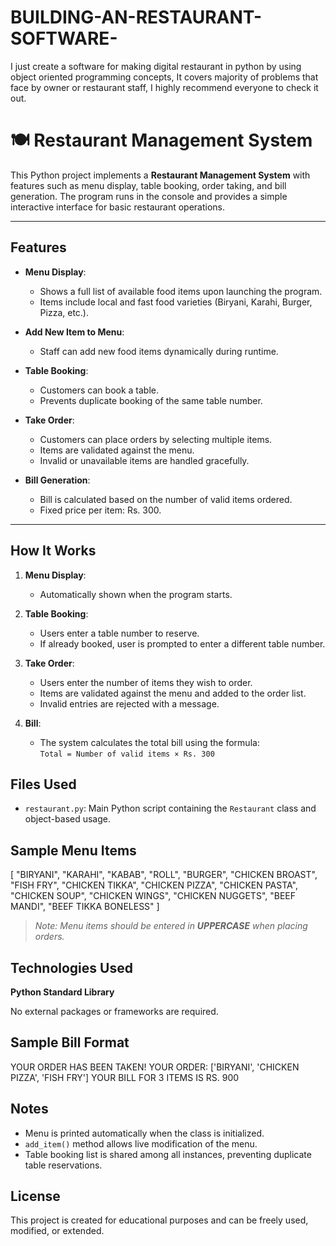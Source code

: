 # BUILDING-AN-RESTAURANT-SOFTWARE-
I just create a software for making digital restaurant in python by using object oriented programming concepts, It covers majority of problems that face by owner or restaurant staff, I highly recommend everyone to check it out. 

# 🍽️ Restaurant Management System

This Python project implements a **Restaurant Management System** with features such as menu display, table booking, order taking, and bill generation. The program runs in the console and provides a simple interactive interface for basic restaurant operations.

---

## Features

- **Menu Display**:
  - Shows a full list of available food items upon launching the program.
  - Items include local and fast food varieties (Biryani, Karahi, Burger, Pizza, etc.).

- **Add New Item to Menu**:
  - Staff can add new food items dynamically during runtime.

- **Table Booking**:
  - Customers can book a table.
  - Prevents duplicate booking of the same table number.

- **Take Order**:
  - Customers can place orders by selecting multiple items.
  - Items are validated against the menu.
  - Invalid or unavailable items are handled gracefully.

- **Bill Generation**:
  - Bill is calculated based on the number of valid items ordered.
  - Fixed price per item: Rs. 300.

---

## How It Works

1. **Menu Display**:
   - Automatically shown when the program starts.

2. **Table Booking**:
   - Users enter a table number to reserve.
   - If already booked, user is prompted to enter a different table number.

3. **Take Order**:
   - Users enter the number of items they wish to order.
   - Items are validated against the menu and added to the order list.
   - Invalid entries are rejected with a message.

4. **Bill**:
   - The system calculates the total bill using the formula:  
     `Total = Number of valid items × Rs. 300`



## Files Used

- `restaurant.py`: Main Python script containing the `Restaurant` class and object-based usage.



## Sample Menu Items

[
"BIRYANI", "KARAHI", "KABAB", "ROLL", "BURGER",
"CHICKEN BROAST", "FISH FRY", "CHICKEN TIKKA",
"CHICKEN PIZZA", "CHICKEN PASTA", "CHICKEN SOUP",
"CHICKEN WINGS", "CHICKEN NUGGETS", "BEEF MANDI", "BEEF TIKKA BONELESS"
]


> *Note: Menu items should be entered in **UPPERCASE** when placing orders.*



## Technologies Used

 **Python Standard Library**

No external packages or frameworks are required.


## Sample Bill Format

YOUR ORDER HAS BEEN TAKEN!
YOUR ORDER: ['BIRYANI', 'CHICKEN PIZZA', 'FISH FRY']
YOUR BILL FOR 3 ITEMS IS RS. 900


## Notes

- Menu is printed automatically when the class is initialized.
- `add_item()` method allows live modification of the menu.
- Table booking list is shared among all instances, preventing duplicate table reservations.


## License

This project is created for educational purposes and can be freely used, modified, or extended.

